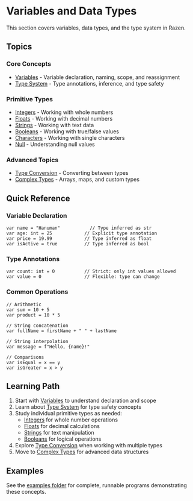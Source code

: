 # Variables and Data Types

This section covers variables, data types, and the type system in Razen.

## Topics

### Core Concepts
- [Variables](variables.md) - Variable declaration, naming, scope, and reassignment
- [Type System](type-system.md) - Type annotations, inference, and type safety

### Primitive Types
- [Integers](integers.md) - Working with whole numbers
- [Floats](floats.md) - Working with decimal numbers
- [Strings](strings.md) - Working with text data
- [Booleans](booleans.md) - Working with true/false values
- [Characters](characters.md) - Working with single characters
- [Null](null.md) - Understanding null values

### Advanced Topics
- [Type Conversion](type-conversion.md) - Converting between types
- [Complex Types](complex-types.md) - Arrays, maps, and custom types

## Quick Reference

### Variable Declaration

```razen
var name = "Hanuman"           // Type inferred as str
var age: int = 25            // Explicit type annotation
var price = 19.99            // Type inferred as float
var isActive = true          // Type inferred as bool
```

### Type Annotations

```razen
var count: int = 0           // Strict: only int values allowed
var value = 0                // Flexible: type can change
```

### Common Operations

```razen
// Arithmetic
var sum = 10 + 5
var product = 10 * 5

// String concatenation
var fullName = firstName + " " + lastName

// String interpolation
var message = f"Hello, {name}!"

// Comparisons
var isEqual = x == y
var isGreater = x > y
```

## Learning Path

1. Start with [Variables](variables.md) to understand declaration and scope
2. Learn about [Type System](type-system.md) for type safety concepts
3. Study individual primitive types as needed:
   - [Integers](integers.md) for whole number operations
   - [Floats](floats.md) for decimal calculations
   - [Strings](strings.md) for text manipulation
   - [Booleans](booleans.md) for logical operations
4. Explore [Type Conversion](type-conversion.md) when working with multiple types
5. Move to [Complex Types](complex-types.md) for advanced data structures

## Examples

See the [examples folder](../../examples/variables-datatypes/) for complete, runnable programs demonstrating these concepts.
